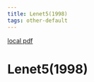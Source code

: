 ```yaml
---
title: Lenet5(1998)
tags: other-default
---
```


[local pdf](../../../pdfs/1998-LeNet5.pdf)

# Lenet5(1998)
